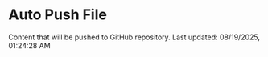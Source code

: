 # Auto Push File

Content that will be pushed to GitHub repository.
Last updated: 08/19/2025, 01:24:28 AM
